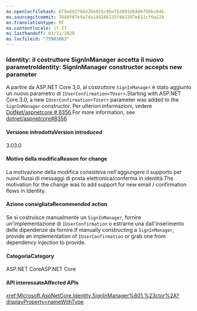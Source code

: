 ```yaml
---
ms.openlocfilehash: 6f8e6d2786d20e055c9bef63891db4d6f88bc64b
ms.sourcegitcommit: 7088f87e9a7da144266135f4b2397e611cf0a228
ms.translationtype: MT
ms.contentlocale: it-IT
ms.lasthandoff: 01/11/2020
ms.locfileid: "75901663"
---
```

### <a name="identity-signinmanager-constructor-accepts-new-parameter"></a><span data-ttu-id="e3810-101">Identity: il costruttore SignInManager accetta il nuovo parametro</span><span class="sxs-lookup"><span data-stu-id="e3810-101">Identity: SignInManager constructor accepts new parameter</span></span>

<span data-ttu-id="e3810-102">A partire da ASP.NET Core 3,0, al costruttore `SignInManager` è stato aggiunto un nuovo parametro di `IUserConfirmation<TUser>`.</span><span class="sxs-lookup"><span data-stu-id="e3810-102">Starting with ASP.NET Core 3.0, a new `IUserConfirmation<TUser>` parameter was added to the `SignInManager` constructor.</span></span> <span data-ttu-id="e3810-103">Per ulteriori informazioni, vedere [DotNet/aspnetcore # 8356](https://github.com/dotnet/aspnetcore/issues/8356).</span><span class="sxs-lookup"><span data-stu-id="e3810-103">For more information, see [dotnet/aspnetcore#8356](https://github.com/dotnet/aspnetcore/issues/8356).</span></span>

#### <a name="version-introduced"></a><span data-ttu-id="e3810-104">Versione introdotta</span><span class="sxs-lookup"><span data-stu-id="e3810-104">Version introduced</span></span>

<span data-ttu-id="e3810-105">3.0</span><span class="sxs-lookup"><span data-stu-id="e3810-105">3.0</span></span>

#### <a name="reason-for-change"></a><span data-ttu-id="e3810-106">Motivo della modifica</span><span class="sxs-lookup"><span data-stu-id="e3810-106">Reason for change</span></span>

<span data-ttu-id="e3810-107">La motivazione della modifica consisteva nell'aggiungere il supporto per nuovi flussi di messaggi di posta elettronica/conferma in identità.</span><span class="sxs-lookup"><span data-stu-id="e3810-107">The motivation for the change was to add support for new email / confirmation flows in Identity.</span></span>

#### <a name="recommended-action"></a><span data-ttu-id="e3810-108">Azione consigliata</span><span class="sxs-lookup"><span data-stu-id="e3810-108">Recommended action</span></span>

<span data-ttu-id="e3810-109">Se si costruisce manualmente un `SignInManager`, fornire un'implementazione di `IUserConfirmation` o estrarne una dall'inserimento delle dipendenze da fornire.</span><span class="sxs-lookup"><span data-stu-id="e3810-109">If manually constructing a `SignInManager`, provide an implementation of `IUserConfirmation` or grab one from dependency injection to provide.</span></span>

#### <a name="category"></a><span data-ttu-id="e3810-110">Categoria</span><span class="sxs-lookup"><span data-stu-id="e3810-110">Category</span></span>

<span data-ttu-id="e3810-111">ASP.NET Core</span><span class="sxs-lookup"><span data-stu-id="e3810-111">ASP.NET Core</span></span>

#### <a name="affected-apis"></a><span data-ttu-id="e3810-112">API interessate</span><span class="sxs-lookup"><span data-stu-id="e3810-112">Affected APIs</span></span>

<xref:Microsoft.AspNetCore.Identity.SignInManager%601.%23ctor%2A?displayProperty=nameWithType>

<!--

#### Affected APIs

`Overload:Microsoft.AspNetCore.Identity.SignInManager`1.#ctor`

-->
